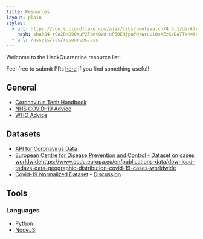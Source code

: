 ```yaml
---
title: Resources
layout: plain
styles:
  - url: https://cdnjs.cloudflare.com/ajax/libs/bootswatch/4.4.1/darkly/bootstrap.min.css
    hash: sha384-rCA2D+D9QXuP2TomtQwd+uP50EHjpafN+wruul0sXZzX/Da7Txn4tB9aLMZV4DZm
  - url: /assets/css/resources.css
---
```

Welcome to the HackQuarantine resource list!

Feel free to submit PRs [here](https://github.com/HackQuarantine/resources) if you find something useful!

## General


* [Coronavirus Tech Handbook](https://coronavirustechhandbook.com/)
* [NHS COVID-19 Advice](https://www.nhs.uk/conditions/coronavirus-covid-19/)
* [WHO Advice](https://www.who.int/health-topics/coronavirus)



## Datasets

* [API for Coronavirus Data](https://covid19api.com/)
* [European Centre for Disease Prevention and Control - Dataset on cases worldwide](https://www.ecdc.europa.eu/en/publications-data/download-todays-data-geographic-distribution-covid-19-cases-worldwide)https://www.ecdc.europa.eu/en/publications-data/download-todays-data-geographic-distribution-covid-19-cases-worldwide
* [Covid-19 Normalized Dataset](https://github.com/fudgeythewhaler/covid19) - [Discussion](https://www.reddit.com/r/DataHoarder/comments/fkbhq0/covid19_dataset_save_yourself_some_time/)


## Tools

### Languages

* [Python](https://www.python.org/)
* [NodeJS](https://nodejs.org/en/)
